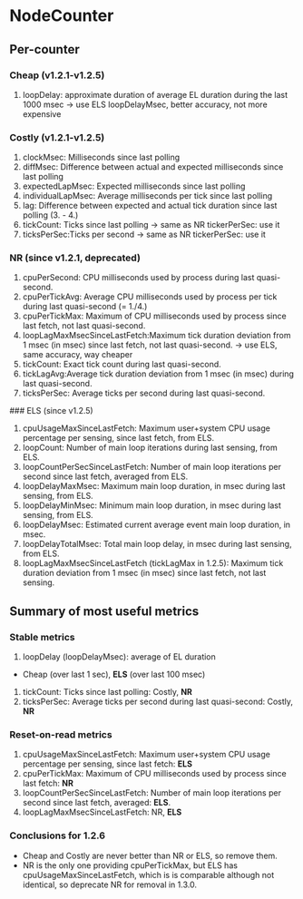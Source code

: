 # NodeCounter
## Per-counter
### Cheap (v1.2.1-v1.2.5)

1. loopDelay: approximate duration of average EL duration during the last 1000 msec
  -> use ELS loopDelayMsec, better accuracy, not more expensive

### Costly (v1.2.1-v1.2.5)

1. clockMsec: Milliseconds since last polling
2. diffMsec: Difference between actual and expected milliseconds since last polling
3. expectedLapMsec: Expected milliseconds since last polling
4. individualLapMsec: Average milliseconds per tick since last polling
5. lag: Difference between expected and actual tick duration since last polling (3. - 4.)
6. tickCount: Ticks since last polling
  -> same as NR tickerPerSec: use it
7. ticksPerSec:Ticks per second
  -> same as NR tickerPerSec: use it

### NR (since v1.2.1, deprecated)

1. cpuPerSecond: CPU milliseconds used by process during last quasi-second.
2. cpuPerTickAvg: Average CPU milliseconds used by process per tick during last quasi-second (= 1./4.)
3. cpuPerTickMax: Maximum of CPU milliseconds used by process since last fetch, not last quasi-second.
4. loopLagMaxMsecSinceLastFetch:Maximum tick duration deviation from 1 msec (in msec) 
   since last fetch, not last quasi-second. -> use ELS, same accuracy, way cheaper
5. tickCount: Exact tick count during last quasi-second.
6. tickLagAvg:Average tick duration deviation from 1 msec (in msec) during last quasi-second.
7. ticksPerSec: Average ticks per second during last quasi-second.

### ELS (since v1.2.5)

1. cpuUsageMaxSinceLastFetch: Maximum user+system CPU usage percentage per sensing, since last fetch, from ELS.
2. loopCount: Number of main loop iterations during last sensing, from ELS.
3. loopCountPerSecSinceLastFetch: Number of main loop iterations per second since last fetch, averaged from ELS.
4. loopDelayMaxMsec: Maximum main loop duration, in msec during last sensing, from ELS.
5. loopDelayMinMsec: Minimum main loop duration, in msec during last sensing, from ELS.
6. loopDelayMsec: Estimated current average event main loop duration, in msec.
7. loopDelayTotalMsec: Total main loop delay, in msec during last sensing, from ELS.
8. loopLagMaxMsecSinceLastFetch (tickLagMax in 1.2.5): Maximum tick duration deviation 
   from 1 msec (in msec) since last fetch, not last sensing.

## Summary of most useful metrics
### Stable metrics

1. loopDelay (loopDelayMsec): average of EL duration
  - Cheap (over last 1 sec), **ELS** (over last 100 msec)
1. tickCount: Ticks since last polling: Costly, **NR**
1. ticksPerSec: Average ticks per second during last quasi-second: Costly, **NR**

### Reset-on-read metrics

1. cpuUsageMaxSinceLastFetch: Maximum user+system CPU usage percentage per sensing, since last fetch: **ELS**
2. cpuPerTickMax: Maximum of CPU milliseconds used by process since last fetch: **NR**
3. loopCountPerSecSinceLastFetch: Number of main loop iterations per second since last fetch, averaged: **ELS**.
4. loopLagMaxMsecSinceLastFetch: NR, **ELS**


### Conclusions for 1.2.6

- Cheap and Costly are never better than NR or ELS, so remove them.
- NR is the only one providing cpuPerTickMax, but ELS has cpuUsageMaxSinceLastFetch,
  which is is comparable although not identical, so deprecate NR for removal in 1.3.0.
